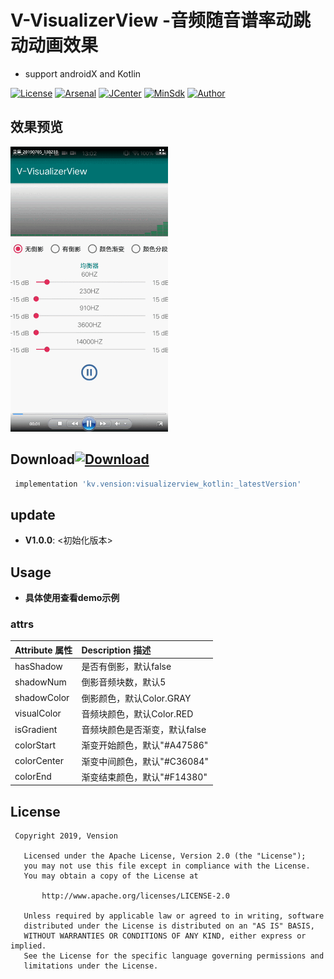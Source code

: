 # V-VisualizerView -音频随音谱率动跳动动画效果
* support androidX and Kotlin

[![License](https://img.shields.io/badge/License%20-Apache%202-337ab7.svg)](https://www.apache.org/licenses/LICENSE-2.0)
[![Arsenal](https://img.shields.io/badge/Arsenal%20-%20VisualizerView-4cae4c.svg)](https://android-arsenal.com/details/1/6001)
[![JCenter](https://api.bintray.com/packages/vension/vensionCenter/V-VisualizerView/images/download.svg)](https://bintray.com/vension/vensionCenter/V-VisualizerView/_latestVersion)
[![MinSdk](https://img.shields.io/badge/%20MinSdk%20-%2016%2B%20-f0ad4e.svg)](https://android-arsenal.com/api?level=16)
[![Author](https://img.shields.io/badge/Author-Vension-orange.svg?style=flat-square)](https://img.shields.io/badge/Author-Vension-orange.svg?style=flat-square)

## 效果预览
<p>
    <img src="preview/GIF.gif" style="width: 50%;"/>
</p>

## Download[![Download](https://api.bintray.com/packages/vension/vensionCenter/V-VisualizerView/images/download.svg)](https://bintray.com/vension/vensionCenter/V-VisualizerView/_latestVersion)
``` gradle
 implementation 'kv.vension:visualizerview_kotlin:_latestVersion'
```

## update
* **V1.0.0**: <初始化版本>

## Usage

* **具体使用查看demo示例**

### attrs

| Attribute 属性         | Description 描述 |
|:---				    |:---|
| hasShadow             | 是否有倒影，默认false      |
| shadowNum             | 倒影音频块数，默认5         |
| shadowColor           | 倒影颜色，默认Color.GRAY    |
| visualColor           | 音频块颜色，默认Color.RED   |
| isGradient            | 音频块颜色是否渐变，默认false|
| colorStart            | 渐变开始颜色，默认"#A47586" |
| colorCenter           | 渐变中间颜色，默认"#C36084" |
| colorEnd              | 渐变结束颜色，默认"#F14380" |

## License
```
 Copyright 2019, Vension

   Licensed under the Apache License, Version 2.0 (the "License");
   you may not use this file except in compliance with the License.
   You may obtain a copy of the License at

       http://www.apache.org/licenses/LICENSE-2.0

   Unless required by applicable law or agreed to in writing, software
   distributed under the License is distributed on an "AS IS" BASIS,
   WITHOUT WARRANTIES OR CONDITIONS OF ANY KIND, either express or implied.
   See the License for the specific language governing permissions and
   limitations under the License.
```

